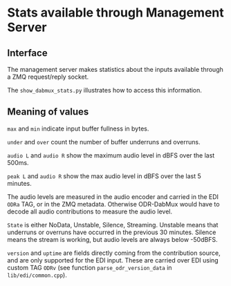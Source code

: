 Stats available through Management Server
=========================================

Interface
---------

The management server makes statistics about the inputs available through a ZMQ request/reply socket.

The `show_dabmux_stats.py` illustrates how to access this information.

Meaning of values
-----------------

`max` and `min` indicate input buffer fullness in bytes.

`under` and `over` count the number of buffer underruns and overruns.

`audio L` and `audio R` show the maximum audio level in dBFS over the last 500ms.

`peak L` and `audio R` show the max audio level in dBFS over the last 5 minutes.

The audio levels are measured in the audio encoder and carried in the EDI
`ODRa` TAG, or in the ZMQ metadata. Otherwise ODR-DabMux would have to decode
all audio contributions to measure the audio level.

`State` is either NoData, Unstable, Silence, Streaming.
Unstable means that underruns or overruns have occurred in the previous 30 minutes.
Silence means the stream is working, but audio levels are always below -50dBFS.

`version` and `uptime` are fields directly coming from the contribution source,
and are only supported for the EDI input. These are carried over EDI using custom
TAG `ODRv` (see function `parse_odr_version_data` in `lib/edi/common.cpp`).

